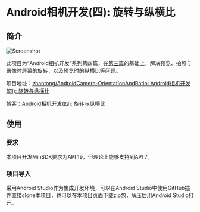 # Android相机开发(四): 旋转与纵横比
## 简介

![Screenshot][Screenshot.png]

此项目为“Android相机开发”系列第四篇，在[第三篇][EnableCapture]的基础上，解决预览、拍照与录像时屏幕的旋转，以及预览时的纵横比等问题。

项目地址：[zhantong/AndroidCamera-OrientationAndRatio: Android相机开发(四): 旋转与纵横比][OrientationAndRatio]

博客：[Android相机开发(四): 旋转与纵横比][Blog]

## 使用
### 要求
本项目开发MinSDK要求为API 19，但理论上能够支持到API 7。

### 项目导入
采用Android Studio作为集成开发环境，可以在Android Studio中使用GitHub插件直接clone本项目，也可以在本项目页面下载zip包，解压后用Android Studio打开。

[Blog]:http://www.polarxiong.com/archives/Android%E7%9B%B8%E6%9C%BA%E5%BC%80%E5%8F%91-%E5%9B%9B-%E6%97%8B%E8%BD%AC%E4%B8%8E%E7%BA%B5%E6%A8%AA%E6%AF%94.html
[EnableCapture]:http://www.polarxiong.com/archives/Android%E7%9B%B8%E6%9C%BA%E5%BC%80%E5%8F%91-%E4%B8%89-%E5%AE%9E%E7%8E%B0%E6%8B%8D%E7%85%A7%E5%BD%95%E5%83%8F%E5%92%8C%E6%9F%A5%E7%9C%8B.html
[OrientationAndRatio]:https://github.com/zhantong/AndroidCamera-OrientationAndRatio

[Screenshot.png]:http://www.polarxiong.com/usr/uploads/2016/05/434335034.png
